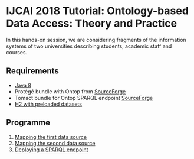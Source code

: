 IJCAI 2018 Tutorial: Ontology-based Data Access: Theory and Practice
=======================================================

In this hands-on session, we are considering fragments of the information systems
of two universities describing students, academic staff and courses.


Requirements
------------

* [Java 8](http://www.oracle.com/technetwork/java/javase/downloads/index.html)
* Protégé bundle with Ontop from [SourceForge](https://sourceforge.net/projects/ontop4obda/files/ontop-3.0.0-beta-2/)
* Tomact bundle for Ontop SPARQL endpoint [SourceForge](https://sourceforge.net/projects/ontop4obda/files/ontop-3.0.0-beta-2/)
* [H2 with preloaded datasets](./h2.zip)


Programme
---------
 1. [Mapping the first data source](university-1.md)
 2. [Mapping the second data source](university-2.md)
 3. [Deploying a SPARQL endpoint](sparql-endpoint.md)
